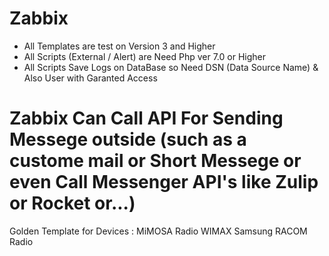 # Zabbix
* All Templates are test on Version 3 and Higher
* All Scripts (External / Alert) are Need Php ver 7.0 or Higher
* All Scripts Save Logs on DataBase so Need DSN (Data Source Name) & Also User with Garanted Access
# Zabbix Can Call API For Sending Messege outside (such as a custome mail or Short Messege or even Call Messenger API's like Zulip or Rocket or...)
Golden Template for Devices :
MiMOSA Radio
WIMAX Samsung
RACOM Radio
